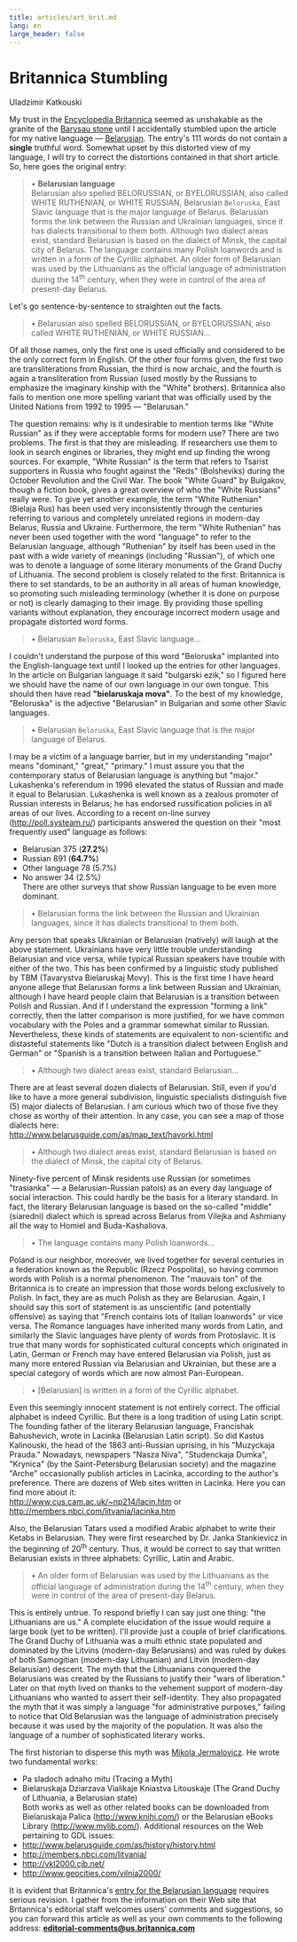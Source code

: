 ```yaml
---
title: articles/art_brit.md 
lang: en
large_header: false
---
```



<h1 id="britannica-stumbling">Britannica Stumbling</h1>

Uladzimir Katkouski


My trust in the <a href="http://www.britannica.com/">Encyclopedia Britannica</a> seemed as unshakable as the granite of the <a href="http://www.belarusguide.com/history1/Stones_intro.html">Barysau stone</a> until I accidentally stumbled upon the article for my native language — <a href="http://www.britannica.com/bcom/eb/article/2/0,5716,15512+1+15316,00.html">Belarusian</a>. The entry's 111 words do not contain a <strong>single</strong> truthful word. Somewhat upset by this distorted view of my language, I will try to correct the distortions contained in that short article. So, here goes the original entry:

<blockquote>
• <strong>Belarusian language</strong><br />
Belarusian also spelled BELORUSSIAN, or BYELORUSSIAN, also called WHITE RUTHENIAN, or WHITE RUSSIAN, Belarusian <code>Beloruska</code>, East Slavic language that is the major language of Belarus. Belarusian forms the link between the Russian and Ukrainian languages, since it has dialects transitional to them both. Although two dialect areas exist, standard Belarusian is based on the dialect of Minsk, the capital city of Belarus. The language contains many Polish loanwords and is written in a form of the Cyrillic alphabet. An older form of Belarusian was used by the Lithuanians as the official language of administration during the 14<sup>th</sup> century, when they were in control of the area of present-day Belarus.
</blockquote>

Let's go sentence-by-sentence to straighten out the facts.

<blockquote>
• Belarusian also spelled BELORUSSIAN, or BYELORUSSIAN, also called WHITE RUTHENIAN, or WHITE RUSSIAN...
</blockquote>

Of all those names, only the first one is used officially and considered to be the only correct form in English. Of the other four forms given, the first two are transliterations from Russian, the third is now archaic, and the fourth is again a transliteration from Russian (used mostly by the Russians to emphasize the imaginary kinship with the "White" brothers). Britannica also fails to mention one more spelling variant that was officially used by the United Nations from 1992 to 1995 — "Belarusan."


The question remains: why is it undesirable to mention terms like "White Russian" as if they were acceptable forms for modern use? There are two problems. The first is that they are misleading. If researchers use them to look in search engines or libraries, they might end up finding the wrong sources. For example, "White Russian" is the term that refers to Tsarist supporters in Russia who fought against the "Reds" (Bolsheviks) during the October Revolution and the Civil War. The book "White Guard" by Bulgakov, though a fiction book, gives a great overview of who the "White Russians" really were. To give yet another example, the term "White Ruthenian" (Bielaja Rus) has been used very inconsistently through the centuries referring to various and completely unrelated regions in modern-day Belarus, Russia and Ukraine. Furthermore, the term "White Ruthenian" has never been used together with the word "language" to refer to the Belarusian language, although "Ruthenian" by itself has been used in the past with a wide variety of meanings (including "Russian"), of which one was to denote a language of some literary monuments of the Grand Duchy of Lithuania. The second problem is closely related to the first: Britannica is there to set standards, to be an authority in all areas of human knowledge, so promoting such misleading terminology (whether it is done on purpose or not) is clearly damaging to their image. By providing those spelling variants without explanation, they encourage incorrect modern usage and propagate distorted word forms.

<blockquote>
• Belarusian <code>Beloruska</code>, East Slavic language...
</blockquote>

I couldn't understand the purpose of this word "Beloruska" implanted into the English-language text until I looked up the entries for other languages. In the article on Bulgarian language it said "bulgarski ezik," so I figured here we should have the name of our own language in our own tongue. This should then have read <strong>"bielaruskaja mova"</strong>. To the best of my knowledge, "Beloruska" is the adjective "Belarusian" in Bulgarian and some other Slavic languages.

<blockquote>
• Belarusian <code>Beloruska</code>, East Slavic language that is the major language of Belarus.
</blockquote>

I may be a victim of a language barrier, but in my understanding "major" means "dominant," "great," "primary." I must assure you that the contemporary status of Belarusian language is anything but "major." Lukashenka's referendum in 1996 elevated the status of Russian and made it equal to Belarusian. Lukashenka is well known as a zealous promoter of Russian interests in Belarus; he has endorsed russification policies in all areas of our lives. According to a recent on-line survey (<a href="http://poll.systeam.ru/">http://poll.systeam.ru/</a>) participants answered the question on their "most frequently used" language as follows:<br />
- Belarusian 375 (<strong>27.2%</strong>)<br />
- Russian 891 (<strong>64.7%</strong>)<br />
- Other language 78 (5.7%)<br />
- No answer 34 (2.5%)<br />
There are other surveys that show Russian language to be even more dominant.

<blockquote>
• Belarusian forms the link between the Russian and Ukrainian languages, since it has dialects transitional to them both.
</blockquote>

Any person that speaks Ukrainian or Belarusian (natively) will laugh at the above statement. Ukrainians have very little trouble understanding Belarusian and vice versa, while typical Russian speakers have trouble with either of the two. This has been confirmed by a linguistic study published by TBM (Tavarystva Bielaruskaj Movy). This is the first time I have heard anyone allege that Belarusian forms a link between Russian and Ukrainian, although I have heard people claim that Belarusian is a transition between Polish and Russian. And if I understand the expression "forming a link" correctly, then the latter comparison is more justified, for we have common vocabulary with the Poles and a grammar somewhat similar to Russian. Nevertheless, these kinds of statements are equivalent to non-scientific and distasteful statements like "Dutch is a transition dialect between English and German" or "Spanish is a transition between Italian and Portuguese."

<blockquote>
• Although two dialect areas exist, standard Belarusian...
</blockquote>

There are at least several dozen dialects of Belarusian. Still, even if you'd like to have a more general subdivision, linguistic specialists distinguish five (5) major dialects of Belarusian. I am curious which two of those five they chose as worthy of their attention. In any case, you can see a map of those dialects here:<br />
<a href="http://www.belarusguide.com/as/map_text/havorki.html">http://www.belarusguide.com/as/map_text/havorki.html</a>

<blockquote>
• Although two dialect areas exist, standard Belarusian is based on the dialect of Minsk, the capital city of Belarus.
</blockquote>

Ninety-five percent of Minsk residents use Russian (or sometimes "trasianka" — a Belarusian-Russian patois) as an every day language of social interaction. This could hardly be the basis for a literary standard. In fact, the literary Belarusian language is based on the so-called "middle" (siaredni) dialect which is spread across Belarus from Vilejka and Ashmiany all the way to Homiel and Buda-Kashaliova.

<blockquote>
• The language contains many Polish loanwords...
</blockquote>

Poland is our neighbor, moreover, we lived together for several centuries in a federation known as the Republic (Rzecz Pospolita), so having common words with Polish is a normal phenomenon. The "mauvais ton" of the Britannica is to create an impression that those words belong exclusively to Polish. In fact, they are as much Polish as they are Belarusian. Again, I should say this sort of statement is as unscientific (and potentially offensive) as saying that "French contains lots of Italian loanwords" or vice versa. The Romance languages have inherited many words from Latin, and similarly the Slavic languages have plenty of words from Protoslavic. It is true that many words for sophisticated cultural concepts which originated in Latin, German or French may have entered Belarusian via Polish, just as many more entered Russian via Belarusian and Ukrainian, but these are a special category of words which are now almost Pan-European.

<blockquote>
• [Belarusian] is written in a form of the Cyrillic alphabet.
</blockquote>

Even this seemingly innocent statement is not entirely correct. The official alphabet is indeed Cyrillic. But there is a long tradition of using Latin script. The founding father of the literary Belarusian language, Francishak Bahushevich, wrote in Lacinka (Belarusian Latin script). So did Kastus Kalinouski, the head of the 1863 anti-Russian uprising, in his "Muzyckaja Prauda." Nowadays, newspapers "Nasza Niva", "Studenckaja Dumka", "Krynica" (by the Saint-Petersburg Belarusian society) and the magazine "Arche" occasionally publish articles in Lacinka, according to the author's preference. There are dozens of Web sites written in Lacinka. Here you can find more about it:<br />
<a href="http://www.cus.cam.ac.uk/~np214/lacin.htm">http://www.cus.cam.ac.uk/~np214/lacin.htm</a> or<br />
<a href="http://members.nbci.com/litvania/lacinka.htm">http://members.nbci.com/litvania/lacinka.htm</a><br />



Also, the Belarusian Tatars used a modified Arabic alphabet to write their Ketabs in Belarusian. They were first researched by Dr. Janka Stankievicz in the beginning of 20<sup>th</sup> century. Thus, it would be correct to say that written Belarusian exists in three alphabets: Cyrillic, Latin and Arabic.

<blockquote>
• An older form of Belarusian was used by the Lithuanians as the official language of administration during the 14<sup>th</sup> century, when they were in control of the area of present-day Belarus.
</blockquote>

This is entirely untrue. To respond briefly I can say just one thing: "the Lithuanians are us." A complete elucidation of the issue would require a large book (yet to be written). I'll provide just a couple of brief clarifications. The Grand Duchy of Lithuania was a multi ethnic state populated and dominated by the Litvins (modern-day Belarusians) and was ruled by dukes of both Samogitian (modern-day Lithuanian) and Litvin (modern-day Belarusian) descent. The myth that the Lithuanians conquered the Belarusians was created by the Russians to justify their "wars of liberation." Later on that myth lived on thanks to the vehement support of modern-day Lithuanians who wanted to assert their self-identity. They also propagated the myth that it was simply a language "for administrative purposes," failing to notice that Old Belarusian was the language of administration precisely because it was used by the majority of the population. It was also the language of a number of sophisticated literary works.


The first historian to disperse this myth was <a href="http://jermal.8m.com/">Mikola Jermalovicz</a>. He wrote two fundamental works:<br />
- Pa sladoch adnaho mitu (Tracing a Myth)<br />
- Bielaruskaja Dziarzava Vialikaje Kniastva Litouskaje (The Grand Duchy of Lithuania, a Belarusian state)<br />
Both works as well as other related books can be downloaded from Bielaruskaja Palica (<a href="http://www.knihi.com/">http://www.knihi.com/</a>) or the Belarusian eBooks Library (<a href="http://www.mylib.com/">http://www.mylib.com/</a>). Additional resources on the Web pertaining to GDL issues:<br />
- <a href="http://www.belarusguide.com/as/history/history.html">http://www.belarusguide.com/as/history/history.html</a><br />
- <a href="http://members.nbci.com/litvania/">http://members.nbci.com/litvania/</a><br />
- <a href="http://vkl2000.cjb.net/">http://vkl2000.cjb.net/</a><br />
- <a href="http://www.geocities.com/vilnia2000/">http://www.geocities.com/vilnia2000/</a><br />



It is evident that Britannica's <a href="http://www.britannica.com/bcom/eb/article/2/0,5716,15512+1+15316,00.html">entry for the Belarusian language</a> requires serious revision. I gather from the information on their Web site that Britannica's editorial staff welcomes users' comments and suggestions, so you can forward this article as well as your own comments to the following address: <strong><a href="mailto:editorial-comments@us.britannica.com?Subject=Belarusian">editorial-comments@us.britannica.com</a></strong>

